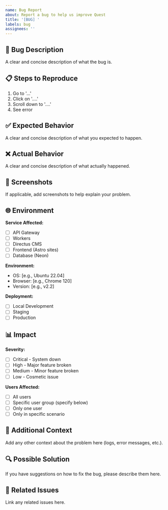 ```yaml
---
name: Bug Report
about: Report a bug to help us improve Quest
title: '[BUG] '
labels: bug
assignees: ''
---
```


## 🐛 Bug Description

A clear and concise description of what the bug is.

## 📋 Steps to Reproduce

1. Go to '...'
2. Click on '....'
3. Scroll down to '....'
4. See error

## ✅ Expected Behavior

A clear and concise description of what you expected to happen.

## ❌ Actual Behavior

A clear and concise description of what actually happened.

## 📸 Screenshots

If applicable, add screenshots to help explain your problem.

## 🌐 Environment

**Service Affected:** 
- [ ] API Gateway
- [ ] Workers
- [ ] Directus CMS
- [ ] Frontend (Astro sites)
- [ ] Database (Neon)

**Environment:**
- OS: [e.g., Ubuntu 22.04]
- Browser: [e.g., Chrome 120]
- Version: [e.g., v2.2]

**Deployment:**
- [ ] Local Development
- [ ] Staging
- [ ] Production

## 📊 Impact

**Severity:**
- [ ] Critical - System down
- [ ] High - Major feature broken
- [ ] Medium - Minor feature broken
- [ ] Low - Cosmetic issue

**Users Affected:**
- [ ] All users
- [ ] Specific user group (specify below)
- [ ] Only one user
- [ ] Only in specific scenario

## 📝 Additional Context

Add any other context about the problem here (logs, error messages, etc.).

## 🔍 Possible Solution

If you have suggestions on how to fix the bug, please describe them here.

## 📎 Related Issues

Link any related issues here.
